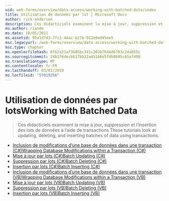 ```yaml
---
uid: web-forms/overview/data-access/working-with-batched-data/index
title: Utilisation de données par lot | Microsoft Docs
author: rick-anderson
description: Ces didacticiels examinent la mise à jour, suppression et l’insertion des lots de données à l’aide de transactions.
ms.author: riande
ms.date: 10/05/2011
ms.assetid: 95a1d7d3-7fc2-44ac-b27b-912e0e045ee5
msc.legacyurl: /web-forms/overview/data-access/working-with-batched-data
msc.type: chapter
ms.openlocfilehash: 6f62a21af3b85bc341c202b7b44d6703c2da655c
ms.sourcegitcommit: 24b1f6decbb17bb22a45166e5fdb0845c65af498
ms.translationtype: MT
ms.contentlocale: fr-FR
ms.lasthandoff: 03/01/2019
ms.locfileid: "57019256"
---
```

<a name="working-with-batched-data"></a><span data-ttu-id="da927-103">Utilisation de données par lots</span><span class="sxs-lookup"><span data-stu-id="da927-103">Working with Batched Data</span></span>
====================
> <span data-ttu-id="da927-104">Ces didacticiels examinent la mise à jour, suppression et l’insertion des lots de données à l’aide de transactions.</span><span class="sxs-lookup"><span data-stu-id="da927-104">These tutorials look at updating, deleting, and inserting batches of data using transactions.</span></span>


- [<span data-ttu-id="da927-105">Inclusion de modifications d’une base de données dans une transaction (C#)</span><span class="sxs-lookup"><span data-stu-id="da927-105">Wrapping Database Modifications within a Transaction (C#)</span></span>](wrapping-database-modifications-within-a-transaction-cs.md)
- [<span data-ttu-id="da927-106">Mise à jour par lots (C#)</span><span class="sxs-lookup"><span data-stu-id="da927-106">Batch Updating (C#)</span></span>](batch-updating-cs.md)
- [<span data-ttu-id="da927-107">Suppression par lots (C#)</span><span class="sxs-lookup"><span data-stu-id="da927-107">Batch Deleting (C#)</span></span>](batch-deleting-cs.md)
- [<span data-ttu-id="da927-108">Insertion par lots (C#)</span><span class="sxs-lookup"><span data-stu-id="da927-108">Batch Inserting (C#)</span></span>](batch-inserting-cs.md)
- [<span data-ttu-id="da927-109">Inclusion de modifications d’une base de données dans une transaction (VB)</span><span class="sxs-lookup"><span data-stu-id="da927-109">Wrapping Database Modifications within a Transaction (VB)</span></span>](wrapping-database-modifications-within-a-transaction-vb.md)
- [<span data-ttu-id="da927-110">Mise à jour par lots (VB)</span><span class="sxs-lookup"><span data-stu-id="da927-110">Batch Updating (VB)</span></span>](batch-updating-vb.md)
- [<span data-ttu-id="da927-111">Suppression par lots (VB)</span><span class="sxs-lookup"><span data-stu-id="da927-111">Batch Deleting (VB)</span></span>](batch-deleting-vb.md)
- [<span data-ttu-id="da927-112">Insertion par lots (VB)</span><span class="sxs-lookup"><span data-stu-id="da927-112">Batch Inserting (VB)</span></span>](batch-inserting-vb.md)
